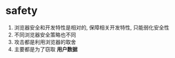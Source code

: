 # safety

1. 浏览器安全和开发特性是相对的, 保障相关开发特性, 只能弱化安全性
2. 不同浏览器安全策略也不同
3. 攻击都是利用浏览器的取舍
4. 主要都是为了窃取 **用户数据**

